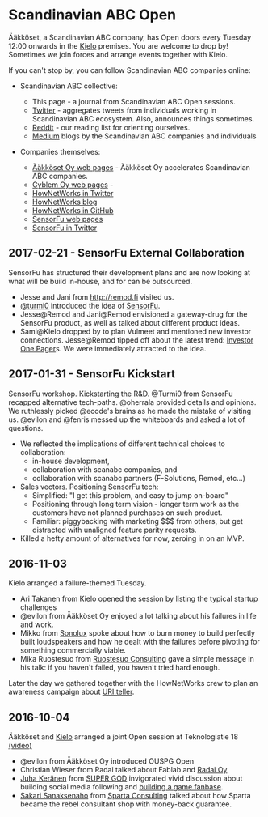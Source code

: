 # Scandinavian ABC Open

Ääkköset, a Scandinavian ABC company, has Open doors every Tuesday 12:00
onwards in the [Kielo](http://kielo.com/) premises. You are
welcome to drop by! Sometimes we join forces
and arrange events together with Kielo.

If you can't stop by, you can follow Scandinavian ABC companies online:

* Scandinavian ABC collective:
  * This page - a journal from Scandinavian ABC Open sessions.
  * [Twitter](https://twitter.com/scanabc) - aggregates tweets from
    individuals working in Scandinavian ABC ecosystem. Also, announces things
    sometimes.
  * [Reddit](https://reddit.com/r/scanabc/) - our reading list for
    orienting ourselves.
  * [Medium](https://medium.com/@scanabc/has-recommended)
    blogs by the Scandinavian ABC companies and individuals

* Companies themselves:
  * [Ääkköset Oy web pages](http://www.scanabc.com/) - Ääkköset Oy accelerates
    Scandinavian ABC companies.
  * [Cyblem Oy web pages](http://www.cyblem.com/) -
  * [HowNetWorks in Twitter](https://twitter.com/hownetworksio)
  * [HowNetWorks blog](https://medium.com/hownetworks)
  * [HowNetWorks in GitHub](https://github.com/hownetworks)
  * [SensorFu web pages](http://www.sensorfu.com/)
  * [SensorFu in Twitter](https://twitter.com/sensorfu/)

## 2017-02-21 - SensorFu External Collaboration

SensorFu has structured their development plans and are now looking at
what will be build in-house, and for can be outsourced.

* Jesse and Jani from <http://remod.fi> visited us.
* [@turmi0](https://github.com/turmi0) introduced the idea of
  [SensorFu](http://www.sensorfu.com/).
* Jesse@Remod and Jani@Remod envisioned a gateway-drug for the SensorFu product,
  as well  as talked about different product ideas.
* Sami@Kielo dropped by to plan Vulmeet and mentioned new investor
  connections. Jesse@Remod tipped off about the latest trend:
  [Investor One Pager](https://www.vcforu.com/exampleonepagers)s. We were
  immediately attracted to the idea.

## 2017-01-31 - SensorFu Kickstart

SensorFu workshop. Kickstarting the R&D. @Turmi0 from SensorFu recapped
alternative tech-paths. @oherrala provided details and opinions. We
ruthlessly picked @ecode's brains as he made the mistake of visiting us.
@evilon and @fenris messed up the whiteboards and asked a lot of questions.

* We reflected the implications of different technical choices to collaboration:
  * in-house development,
  * collaboration with scanabc companies, and
  * collaboration with scanabc partners (F-Solutions, Remod, etc...)
* Sales vectors. Positioning SensorFu tech:
  * Simplified: "I get this problem, and easy to jump on-board"
  * Positioning through long term vision - longer term work as the
    customers have not planned purchases on such product.
  * Familiar: piggybacking with marketing $$$ from
    others, but get distracted with unaligned feature parity requests.
* Killed a hefty amount of alternatives for now, zeroing in on an MVP.

## 2016-11-03

Kielo arranged a failure-themed Tuesday.

* Ari Takanen from Kielo opened the session by listing the typical
  startup challenges
* @evilon from Ääkköset Oy enjoyed a lot talking about his failures in life
  and work.
* Mikko from [Sonolux](http://www.sonolux.fi/) spoke about how to
  burn money to build perfectly built loudspeakers and how he
  dealt with the failures before pivoting for something
  commercially viable.
* Mika Ruostesuo from
  [Ruostesuo Consulting](http://www.ruostesuoconsulting.fi/)
  gave a simple message in his talk: if you haven't failed,
  you haven't tried hard enough.

Later the day we gathered together with the HowNetWorks crew
to plan an awareness campaign about [URI:teller](https://uriteller.io).

## 2016-10-04

Ääkköset and [Kielo](http://kielo.com/) arranged a joint Open session
at Teknologiatie 18 [(video)](https://youtu.be/r-e25qPsojc)

* @evilon from Ääkköset Oy introduced OUSPG Open
* Christian Wieser from Radai talked about Fablab and [Radai Oy](http://radai.fi/)
* [Juha Keränen](https://twitter.com/juhakeranen) from
  [SUPER GOD](http://supergod.fi/)
  invigorated vivid discussion about building social media following
  and [building a game fanbase](http://supergod.fi/blog/2016/09/20/consider-talking/).
* [Sakari Sanaksenaho](https://twitter.com/derzakke) from
  [Sparta Consulting](https://spartaconsulting.fi/) talked about how
  Sparta became the rebel consultant shop with money-back guarantee.
